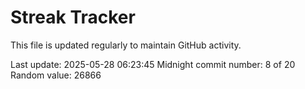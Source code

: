 # Streak Tracker

This file is updated regularly to maintain GitHub activity.

Last update: 2025-05-28 06:23:45
Midnight commit number: 8 of 20
Random value: 26866
